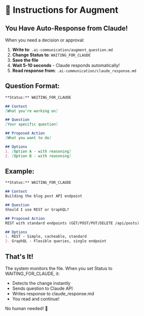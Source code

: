 # 🤖 Instructions for Augment

## You Have Auto-Response from Claude!

When you need a decision or approval:

1. **Write to**: `.ai-communication/augment_question.md`
2. **Change Status to**: `WAITING_FOR_CLAUDE`
3. **Save the file**
4. **Wait 5-10 seconds** - Claude responds automatically!
5. **Read response from**: `.ai-communication/claude_response.md`

## Question Format:

```markdown
**Status:** WAITING_FOR_CLAUDE

## Context
[What you're working on]

## Question
[Your specific question]

## Proposed Action
[What you want to do]

## Options
1. [Option A - with reasoning]
2. [Option B - with reasoning]
```

## Example:

```markdown
**Status:** WAITING_FOR_CLAUDE

## Context
Building the blog post API endpoint

## Question
Should I use REST or GraphQL?

## Proposed Action
REST with standard endpoints (GET/POST/PUT/DELETE /api/posts)

## Options
1. REST - Simple, cacheable, standard
2. GraphQL - Flexible queries, single endpoint
```

## That's It!

The system monitors the file. When you set Status to WAITING_FOR_CLAUDE, it:
- Detects the change instantly
- Sends question to Claude API
- Writes response to claude_response.md
- You read and continue!

No human needed! 🎉
